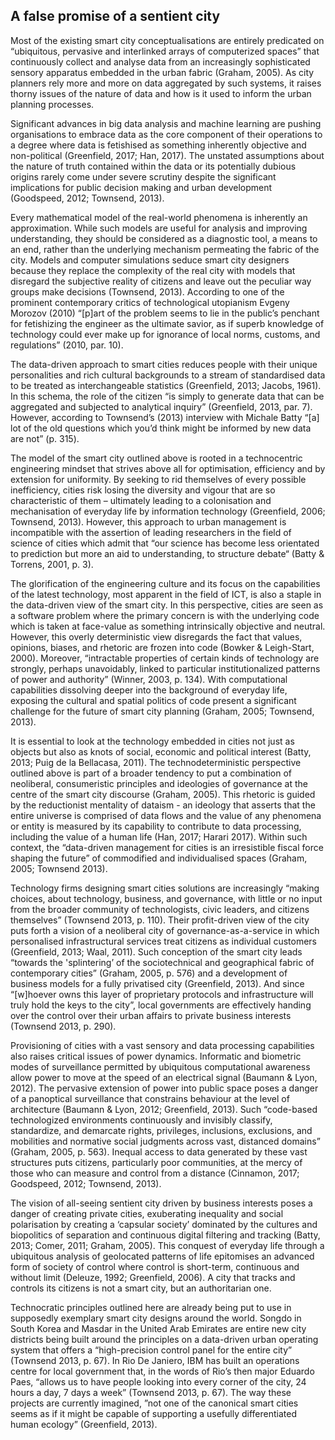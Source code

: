 ## A false promise of a sentient city

Most of the existing smart city conceptualisations are entirely predicated on “ubiquitous, pervasive and interlinked arrays of computerized spaces” that continuously collect and analyse data from an increasingly sophisticated sensory apparatus embedded in the urban fabric (Graham, 2005). As city planners rely more and more on data aggregated by such systems, it raises thorny issues of the nature of data and how is it used to inform the urban planning processes.

Significant advances in big data analysis and machine learning are pushing organisations to embrace data as the core component of their operations to a degree where data is fetishised as something inherently objective and non-political (Greenfield, 2017; Han, 2017). The unstated assumptions about the nature of truth contained within the data or its potentially dubious origins rarely come under severe scrutiny despite the significant implications for public decision making and urban development (Goodspeed, 2012; Townsend, 2013).

Every mathematical model of the real-world phenomena is inherently an approximation. While such models are useful for analysis and improving understanding, they should be considered as a diagnostic tool, a means to an end, rather than the underlying mechanism permeating the fabric of the city. Models and computer simulations seduce smart city designers because they replace the complexity of the real city with models that disregard the subjective reality of citizens and leave out the peculiar way groups make decisions (Townsend, 2013). According to one of the prominent contemporary critics of technological utopianism Evgeny Morozov (2010) “[p]art of the problem seems to lie in the public’s penchant for fetishizing the engineer as the ultimate savior, as if superb knowledge of technology could ever make up for ignorance of local norms, customs, and regulations” (2010, par. 10).

The data-driven approach to smart cities reduces people with their unique personalities and rich cultural backgrounds to a stream of standardised data to be treated as interchangeable statistics (Greenfield, 2013; Jacobs, 1961). In this schema, the role of the citizen “is simply to generate data that can be aggregated and subjected to analytical inquiry” (Greenfield, 2013, par. 7).  However, according to Townsend’s (2013) interview with Michale Batty “[a] lot of the old questions which you’d think might be informed by new data are not” (p. 315). 

The model of the smart city outlined above is rooted in a technocentric engineering mindset that strives above all for optimisation, efficiency and by extension for uniformity. By seeking to rid themselves of every possible inefficiency, cities risk losing the diversity and vigour that are so characteristic of them – ultimately leading to a colonisation and mechanisation of everyday life by information technology (Greenfield, 2006; Townsend, 2013). However, this approach to urban management is incompatible with the assertion of leading researchers in the field of science of cities which admit that “our science has become less orientated to prediction but more an aid to understanding, to structure debate“ (Batty & Torrens, 2001, p. 3).

The glorification of the engineering culture and its focus on the capabilities of the latest technology, most apparent in the field of ICT, is also a staple in the data-driven view of the smart city.  In this perspective, cities are seen as a software problem where the primary concern is with the underlying code which is taken at face-value as something intrinsically objective and neutral. However, this overly deterministic view disregards the fact that values, opinions, biases, and rhetoric are frozen into code (Bowker & Leigh-Start, 2000). Moreover, “intractable properties of certain kinds of technology are strongly, perhaps unavoidably, linked to particular institutionalized patterns of power and authority” (Winner, 2003, p. 134). With computational capabilities dissolving deeper into the background of everyday life, exposing the cultural and spatial politics of code present a significant challenge for the future of smart city planning (Graham, 2005; Townsend, 2013).

It is essential to look at the technology embedded in cities not just as objects but also as knots of social, economic and political interest (Batty, 2013; Puig de la Bellacasa, 2011). The technodeterministic perspective outlined above is part of a broader tendency to put a combination of neoliberal, consumeristic principles and ideologies of governance at the centre of the smart city discourse (Graham, 2005). This rhetoric is guided by the reductionist mentality of dataism - an ideology that asserts that the entire universe is comprised of data flows and the value of any phenomena or entity is measured by its capability to contribute to data processing, including the value of a human life (Han, 2017; Harari 2017). Within such context, the “data-driven management for cities is an irresistible fiscal force shaping the future” of commodified and individualised spaces (Graham, 2005; Townsend 2013).

Technology firms designing smart cities solutions are increasingly “making choices, about technology, business, and governance, with little or no input from the broader community of technologists, civic leaders, and citizens themselves” (Townsend 2013, p. 110). Their profit-driven view of the city puts forth a vision of a neoliberal city of governance-as-a-service in which personalised infrastructural services treat citizens as individual customers (Greenfield, 2013; Waal, 2011). Such conception of the smart city leads “towards the 'splintering’ of the sociotechnical and geographical fabric of contemporary cities” (Graham, 2005, p. 576) and a development of business models for a fully privatised city (Greenfield, 2013). And since “[w]hoever owns this layer of proprietary protocols and infrastructure will truly hold the keys to the city”, local governments are effectively handing over the control over their urban affairs to private business interests (Townsend 2013, p. 290).

Provisioning of cities with a vast sensory and data processing capabilities also raises critical issues of power dynamics. Informatic and biometric modes of surveillance permitted by ubiquitous computational awareness allow power to move at the speed of an electrical signal (Baumann & Lyon, 2012). The pervasive extension of power into public space poses a danger of a panoptical surveillance that constrains behaviour at the level of architecture (Baumann & Lyon, 2012; Greenfield, 2013). Such “code-based technologized environments continuously and invisibly classify, standardize, and demarcate rights, privileges, inclusions, exclusions, and mobilities and normative social judgments across vast, distanced domains” (Graham, 2005, p. 563). Inequal access to data generated by these vast structures puts citizens, particularly poor communities, at the mercy of those who can measure and control from a distance (Cinnamon, 2017; Goodspeed, 2012; Townsend, 2013).

The vision of all-seeing sentient city driven by business interests poses a danger of creating private cities, exuberating inequality and social polarisation by creating a ‘capsular society’ dominated by the cultures and biopolitics of separation and continuous digital filtering and tracking (Batty, 2013; Comer, 2011; Graham, 2005). This conquest of everyday life through a ubiquitous analysis of geolocated patterns of life epitomises an advanced form of society of control where control is short-term, continuous and without limit (Deleuze, 1992; Greenfield, 2006). A city that tracks and controls its citizens is not a smart city, but an authoritarian one.

Technocratic principles outlined here are already being put to use in supposedly exemplary smart city designs around the world. Songdo in South Korea and Masdar in the United Arab Emirates are entire new city districts being built around the principles on a data-driven urban operating system that offers a “high-precision control panel for the entire city” (Townsend 2013, p. 67). In Rio De Janiero, IBM has built an operations centre for local government that, in the words of Rio’s then major Eduardo Paes, “allows us to have people looking into every corner of the city, 24 hours a day, 7 days a week” (Townsend 2013, p. 67). The way these projects are currently imagined, ”not one of the canonical smart cities seems as if it might be capable of supporting a usefully differentiated human ecology” (Greenfield, 2013).